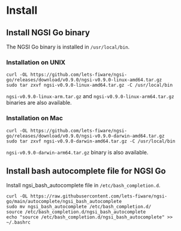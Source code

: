 # Install

## Install NGSI Go binary

The NGSI Go binary is installed in `/usr/local/bin`.

### Installation on UNIX

```console
curl -OL https://github.com/lets-fiware/ngsi-go/releases/download/v0.9.0/ngsi-v0.9.0-linux-amd64.tar.gz
sudo tar zxvf ngsi-v0.9.0-linux-amd64.tar.gz -C /usr/local/bin
```

`ngsi-v0.9.0-linux-arm.tar.gz` and `ngsi-v0.9.0-linux-arm64.tar.gz` binaries are also available.

### Installation on Mac

```console
curl -OL https://github.com/lets-fiware/ngsi-go/releases/download/v0.9.0/ngsi-v0.9.0-darwin-amd64.tar.gz
sudo tar zxvf ngsi-v0.9.0-darwin-amd64.tar.gz -C /usr/local/bin
```

`ngsi-v0.9.0-darwin-arm64.tar.gz` binary is also available.

## Install bash autocomplete file for NGSI Go

Install ngsi_bash_autocomplete file in `/etc/bash_completion.d`.

```console
curl -OL https://raw.githubusercontent.com/lets-fiware/ngsi-go/main/autocomplete/ngsi_bash_autocomplete
sudo mv ngsi_bash_autocomplete /etc/bash_completion.d/
source /etc/bash_completion.d/ngsi_bash_autocomplete
echo "source /etc/bash_completion.d/ngsi_bash_autocomplete" >> ~/.bashrc
```
